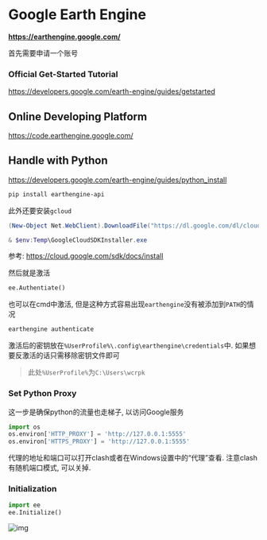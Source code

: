 # Google Earth Engine



**https://earthengine.google.com/**

首先需要申请一个账号





### Official Get-Started Tutorial

https://developers.google.com/earth-engine/guides/getstarted





## Online Developing Platform

https://code.earthengine.google.com/







## Handle with Python

https://developers.google.com/earth-engine/guides/python_install



```powershell
pip install earthengine-api
```

此外还要安装`gcloud`

```powershell
(New-Object Net.WebClient).DownloadFile("https://dl.google.com/dl/cloudsdk/channels/rapid/GoogleCloudSDKInstaller.exe", "$env:Temp\GoogleCloudSDKInstaller.exe")

& $env:Temp\GoogleCloudSDKInstaller.exe
```

参考: https://cloud.google.com/sdk/docs/install



然后就是激活

```python
ee.Authentiate()
```

也可以在cmd中激活, 但是这种方式容易出现`earthengine`没有被添加到`PATH`的情况

```powershell
earthengine authenticate
```



激活后的密钥放在`%UserProfile%\.config\earthengine\credentials`中. 如果想要反激活的话只需移除密钥文件即可

> 此处`%UserProfile%`为`C:\Users\wcrpk`



### Set Python Proxy

这一步是确保python的流量也走梯子, 以访问Google服务

```python
import os
os.environ['HTTP_PROXY'] = 'http://127.0.0.1:5555'
os.environ['HTTPS_PROXY'] = 'http://127.0.0.1:5555'
```

代理的地址和端口可以打开clash或者在Windows设置中的“代理”查看. 注意clash有随机端口模式, 可以关掉. 



### Initialization

```python
import ee
ee.Initialize()
```



![img](https://zhaoxuhui.top/assets/images/blog/content/2020-10-14-01.PNG)
